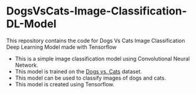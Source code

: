 # DogsVsCats-Image-Classification-DL-Model
This repository contains the code for Dogs Vs Cats Image Classification Deep Learning Model made with Tensorflow
- This is a simple image classification model using Convolutional Neural Network.
- This model is trained on the [Dogs vs. Cats](https://www.kaggle.com/c/dogs-vs-cats) dataset.
- This model can be used to classify images of dogs and cats.
- This model is created using Tensorflow.
